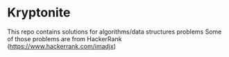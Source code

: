 # Kryptonite
This repo contains solutions for algorithms/data structures problems
Some of those problems are from HackerRank (https://www.hackerrank.com/imadjx)
